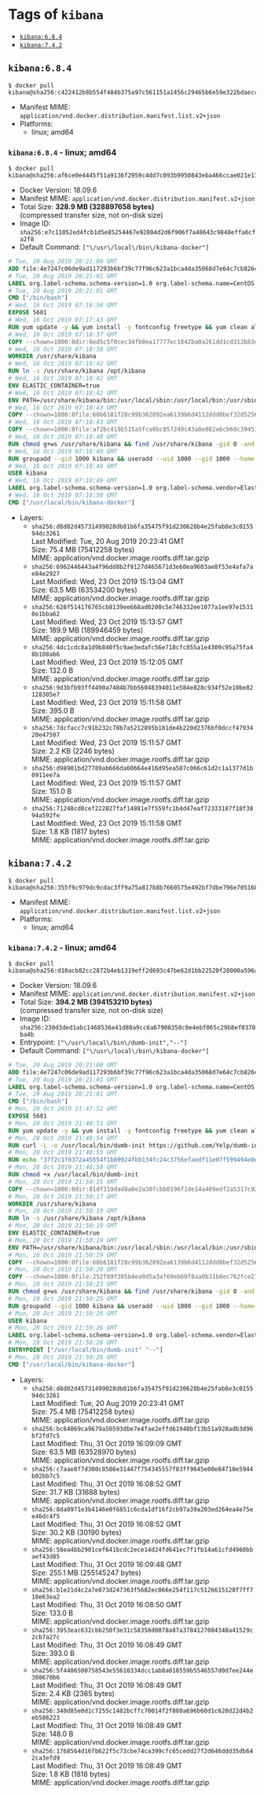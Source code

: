 <!-- THIS FILE IS GENERATED VIA './update-remote.sh' -->

# Tags of `kibana`

-	[`kibana:6.8.4`](#kibana684)
-	[`kibana:7.4.2`](#kibana742)

## `kibana:6.8.4`

```console
$ docker pull kibana@sha256:c422412b8b554f484b375a97c561151a1456c29465b6e59e322bdaecc8ad7d85
```

-	Manifest MIME: `application/vnd.docker.distribution.manifest.list.v2+json`
-	Platforms:
	-	linux; amd64

### `kibana:6.8.4` - linux; amd64

```console
$ docker pull kibana@sha256:af6ce0e4445f51a9136f2959c4dd7c093b9950843eba466ccae021e17cdcd9da
```

-	Docker Version: 18.09.6
-	Manifest MIME: `application/vnd.docker.distribution.manifest.v2+json`
-	Total Size: **328.9 MB (328897658 bytes)**  
	(compressed transfer size, not on-disk size)
-	Image ID: `sha256:e7c11052ed4fcb1d5e85254467e92804d2d6f906f7a48643c9848effa6cfa2f8`
-	Default Command: `["\/usr\/local\/bin\/kibana-docker"]`

```dockerfile
# Tue, 20 Aug 2019 20:21:00 GMT
ADD file:4e7247c06de9ad117293b6bf39c77f96c623a1bca4da35068d7e64c7cb826c08 in / 
# Tue, 20 Aug 2019 20:21:01 GMT
LABEL org.label-schema.schema-version=1.0 org.label-schema.name=CentOS Base Image org.label-schema.vendor=CentOS org.label-schema.license=GPLv2 org.label-schema.build-date=20190801
# Tue, 20 Aug 2019 20:21:01 GMT
CMD ["/bin/bash"]
# Wed, 16 Oct 2019 07:16:58 GMT
EXPOSE 5601
# Wed, 16 Oct 2019 07:17:43 GMT
RUN yum update -y && yum install -y fontconfig freetype && yum clean all
# Wed, 16 Oct 2019 07:18:37 GMT
COPY --chown=1000:0dir:6ed5c5f0cec34fb0ea17777ec1842ba0a261dd1cd312b83e8a417ed573c113d9 in /usr/share/kibana 
# Wed, 16 Oct 2019 07:18:38 GMT
WORKDIR /usr/share/kibana
# Wed, 16 Oct 2019 07:18:42 GMT
RUN ln -s /usr/share/kibana /opt/kibana
# Wed, 16 Oct 2019 07:18:42 GMT
ENV ELASTIC_CONTAINER=true
# Wed, 16 Oct 2019 07:18:42 GMT
ENV PATH=/usr/share/kibana/bin:/usr/local/sbin:/usr/local/bin:/usr/sbin:/usr/bin:/sbin:/bin
# Wed, 16 Oct 2019 07:18:43 GMT
COPY --chown=1000:0file:60b6181f28c99b362092ea6139b6d4112ddd0bef32d52563c33b26bdc2b51318 in /usr/share/kibana/config/kibana.yml 
# Wed, 16 Oct 2019 07:18:43 GMT
COPY --chown=1000:0file:af2bc419b515a5fca0bc857249c43a0e082e6cb60c394519993854e4bc8048ca in /usr/local/bin/ 
# Wed, 16 Oct 2019 07:18:48 GMT
RUN chmod g+ws /usr/share/kibana && find /usr/share/kibana -gid 0 -and -not -perm /g+w -exec chmod g+w {} \;
# Wed, 16 Oct 2019 07:18:49 GMT
RUN groupadd --gid 1000 kibana && useradd --uid 1000 --gid 1000 --home-dir /usr/share/kibana --no-create-home kibana
# Wed, 16 Oct 2019 07:18:49 GMT
USER kibana
# Wed, 16 Oct 2019 07:18:49 GMT
LABEL org.label-schema.schema-version=1.0 org.label-schema.vendor=Elastic org.label-schema.name=kibana org.label-schema.version=6.8.4 org.label-schema.url=https://www.elastic.co/products/kibana org.label-schema.vcs-url=https://github.com/elastic/kibana org.label-schema.license=Elastic License license=Elastic License
# Wed, 16 Oct 2019 07:18:50 GMT
CMD ["/usr/local/bin/kibana-docker"]
```

-	Layers:
	-	`sha256:d8d02d45731499028db01b6fa35475f91d230628b4e25fab8e3c015594dc3261`  
		Last Modified: Tue, 20 Aug 2019 20:23:41 GMT  
		Size: 75.4 MB (75412258 bytes)  
		MIME: application/vnd.docker.image.rootfs.diff.tar.gzip
	-	`sha256:6962446443a4f96dd8b2f9127d465671d3e60ea9603ae8f53e4afa7ae84e2927`  
		Last Modified: Wed, 23 Oct 2019 15:13:04 GMT  
		Size: 63.5 MB (63534200 bytes)  
		MIME: application/vnd.docker.image.rootfs.diff.tar.gzip
	-	`sha256:628f514176765cb8139ee668ad0200c5e746332ee1077a1ee97e15310e1bba62`  
		Last Modified: Wed, 23 Oct 2019 15:13:57 GMT  
		Size: 189.9 MB (189946459 bytes)  
		MIME: application/vnd.docker.image.rootfs.diff.tar.gzip
	-	`sha256:4dc1cdc8a1d9b840f5c9ae3edafc56e718cfc855a1e4309c95a75fa48b108ab6`  
		Last Modified: Wed, 23 Oct 2019 15:12:05 GMT  
		Size: 132.0 B  
		MIME: application/vnd.docker.image.rootfs.diff.tar.gzip
	-	`sha256:9d3bfb93ff4490a7484b7bb56048394011e584e828c934f52e10be82128305e7`  
		Last Modified: Wed, 23 Oct 2019 15:11:58 GMT  
		Size: 395.0 B  
		MIME: application/vnd.docker.image.rootfs.diff.tar.gzip
	-	`sha256:7dcfacc7c91b232c78b7a5212895b181de4b220d2376bf0dccf4793420e47507`  
		Last Modified: Wed, 23 Oct 2019 15:11:57 GMT  
		Size: 2.2 KB (2246 bytes)  
		MIME: application/vnd.docker.image.rootfs.diff.tar.gzip
	-	`sha256:d98901bd27789ab666da60664e416d95ea507c066c61d2c1a1377d1b0911ee7a`  
		Last Modified: Wed, 23 Oct 2019 15:11:57 GMT  
		Size: 151.0 B  
		MIME: application/vnd.docker.image.rootfs.diff.tar.gzip
	-	`sha256:71248cd8cef222027faf14881e7f559fc1b4d47eaf72333187f18f3894a592fe`  
		Last Modified: Wed, 23 Oct 2019 15:11:58 GMT  
		Size: 1.8 KB (1817 bytes)  
		MIME: application/vnd.docker.image.rootfs.diff.tar.gzip

## `kibana:7.4.2`

```console
$ docker pull kibana@sha256:355f9c979dc9cdac3ff9a75a817b8b7660575e492bf7dbe796e705168f167efc
```

-	Manifest MIME: `application/vnd.docker.distribution.manifest.list.v2+json`
-	Platforms:
	-	linux; amd64

### `kibana:7.4.2` - linux; amd64

```console
$ docker pull kibana@sha256:d10acb82cc2872b4eb1319eff2d693c47be62d1bb22520f28000a596a637f727
```

-	Docker Version: 18.09.6
-	Manifest MIME: `application/vnd.docker.distribution.manifest.v2+json`
-	Total Size: **394.2 MB (394153210 bytes)**  
	(compressed transfer size, not on-disk size)
-	Image ID: `sha256:230d3ded1abc1468536e41d80a9cc6a67908358c0e4ebf065c29b8ef0370ba4b`
-	Entrypoint: `["\/usr\/local\/bin\/dumb-init","--"]`
-	Default Command: `["\/usr\/local\/bin\/kibana-docker"]`

```dockerfile
# Tue, 20 Aug 2019 20:21:00 GMT
ADD file:4e7247c06de9ad117293b6bf39c77f96c623a1bca4da35068d7e64c7cb826c08 in / 
# Tue, 20 Aug 2019 20:21:01 GMT
LABEL org.label-schema.schema-version=1.0 org.label-schema.name=CentOS Base Image org.label-schema.vendor=CentOS org.label-schema.license=GPLv2 org.label-schema.build-date=20190801
# Tue, 20 Aug 2019 20:21:01 GMT
CMD ["/bin/bash"]
# Mon, 28 Oct 2019 21:47:52 GMT
EXPOSE 5601
# Mon, 28 Oct 2019 21:48:51 GMT
RUN yum update -y && yum install -y fontconfig freetype && yum clean all
# Mon, 28 Oct 2019 21:48:54 GMT
RUN curl -L -o /usr/local/bin/dumb-init https://github.com/Yelp/dumb-init/releases/download/v1.2.2/dumb-init_1.2.2_amd64
# Mon, 28 Oct 2019 21:48:55 GMT
RUN echo "37f2c1f0372a45554f1b89924fbb134fc24c3756efaedf11e07f599494e0eff9  /usr/local/bin/dumb-init" | sha256sum -c -
# Mon, 28 Oct 2019 21:48:58 GMT
RUN chmod +x /usr/local/bin/dumb-init
# Mon, 28 Oct 2019 21:50:15 GMT
COPY --chown=1000:0dir:81df319dad8a8e2a30fcbb0196f1de14a409edf2a5317c92dd742b9c2c3505a8 in /usr/share/kibana 
# Mon, 28 Oct 2019 21:50:17 GMT
WORKDIR /usr/share/kibana
# Mon, 28 Oct 2019 21:50:19 GMT
RUN ln -s /usr/share/kibana /opt/kibana
# Mon, 28 Oct 2019 21:50:19 GMT
ENV ELASTIC_CONTAINER=true
# Mon, 28 Oct 2019 21:50:19 GMT
ENV PATH=/usr/share/kibana/bin:/usr/local/sbin:/usr/local/bin:/usr/sbin:/usr/bin:/sbin:/bin
# Mon, 28 Oct 2019 21:50:19 GMT
COPY --chown=1000:0file:60b6181f28c99b362092ea6139b6d4112ddd0bef32d52563c33b26bdc2b51318 in /usr/share/kibana/config/kibana.yml 
# Mon, 28 Oct 2019 21:50:20 GMT
COPY --chown=1000:0file:252f69f305b4ea9d5a3af69eb60f8aa0b31b0ec762fce21f6f621e31070908ac in /usr/local/bin/ 
# Mon, 28 Oct 2019 21:50:23 GMT
RUN chmod g+ws /usr/share/kibana && find /usr/share/kibana -gid 0 -and -not -perm /g+w -exec chmod g+w {} \;
# Mon, 28 Oct 2019 21:50:25 GMT
RUN groupadd --gid 1000 kibana && useradd --uid 1000 --gid 1000 --home-dir /usr/share/kibana --no-create-home kibana
# Mon, 28 Oct 2019 21:50:26 GMT
USER kibana
# Mon, 28 Oct 2019 21:50:26 GMT
LABEL org.label-schema.schema-version=1.0 org.label-schema.vendor=Elastic org.label-schema.name=kibana org.label-schema.version=7.4.2 org.label-schema.url=https://www.elastic.co/products/kibana org.label-schema.vcs-url=https://github.com/elastic/kibana org.label-schema.license=Elastic License license=Elastic License
# Mon, 28 Oct 2019 21:50:26 GMT
ENTRYPOINT ["/usr/local/bin/dumb-init" "--"]
# Mon, 28 Oct 2019 21:50:26 GMT
CMD ["/usr/local/bin/kibana-docker"]
```

-	Layers:
	-	`sha256:d8d02d45731499028db01b6fa35475f91d230628b4e25fab8e3c015594dc3261`  
		Last Modified: Tue, 20 Aug 2019 20:23:41 GMT  
		Size: 75.4 MB (75412258 bytes)  
		MIME: application/vnd.docker.image.rootfs.diff.tar.gzip
	-	`sha256:bc64069ca9679a50593dbe7e4fae2effd61940bf13b51a928adb3d96bf2fd7c5`  
		Last Modified: Thu, 31 Oct 2019 16:09:09 GMT  
		Size: 63.5 MB (63528970 bytes)  
		MIME: application/vnd.docker.image.rootfs.diff.tar.gzip
	-	`sha256:c7aae8f7d300c8586e31447f754345557f83ff9645e00e84710e5944b02bb7c5`  
		Last Modified: Thu, 31 Oct 2019 16:08:52 GMT  
		Size: 31.7 KB (31688 bytes)  
		MIME: application/vnd.docker.image.rootfs.diff.tar.gzip
	-	`sha256:8da0971e3b4146e0f6851c6cda1df16f2cb97a39a203ed264ea4e75ee46dc4f5`  
		Last Modified: Thu, 31 Oct 2019 16:08:52 GMT  
		Size: 30.2 KB (30190 bytes)  
		MIME: application/vnd.docker.image.rootfs.diff.tar.gzip
	-	`sha256:58ea4bb2901cef641bcdc2ece14d24fd641ec7f1fb14a61cfd4960bbaef43d85`  
		Last Modified: Thu, 31 Oct 2019 16:09:48 GMT  
		Size: 255.1 MB (255145247 bytes)  
		MIME: application/vnd.docker.image.rootfs.diff.tar.gzip
	-	`sha256:b1e21d4c2a7e073d247363f5682ec066e254f117c5126615128f7ff710e63ea2`  
		Last Modified: Thu, 31 Oct 2019 16:08:50 GMT  
		Size: 133.0 B  
		MIME: application/vnd.docker.image.rootfs.diff.tar.gzip
	-	`sha256:3953eac632cbb250f3e31c58358d0078a87a3784127084348a41529c2cb7a27c`  
		Last Modified: Thu, 31 Oct 2019 16:08:49 GMT  
		Size: 393.0 B  
		MIME: application/vnd.docker.image.rootfs.diff.tar.gzip
	-	`sha256:5f4406500758543e55610334dcc1ab8a018559b5546557d0d7ee244e308670b6`  
		Last Modified: Thu, 31 Oct 2019 16:08:49 GMT  
		Size: 2.4 KB (2365 bytes)  
		MIME: application/vnd.docker.image.rootfs.diff.tar.gzip
	-	`sha256:340d85e0d1c7255c1482bcffc70014f2f880a696b60d1c620d22d4b2eb586223`  
		Last Modified: Thu, 31 Oct 2019 16:08:49 GMT  
		Size: 148.0 B  
		MIME: application/vnd.docker.image.rootfs.diff.tar.gzip
	-	`sha256:1768564d16fb622f5c73cbe74ca399cfc65cedd27f2d646ddd35db642ca3efd9`  
		Last Modified: Thu, 31 Oct 2019 16:08:49 GMT  
		Size: 1.8 KB (1818 bytes)  
		MIME: application/vnd.docker.image.rootfs.diff.tar.gzip
